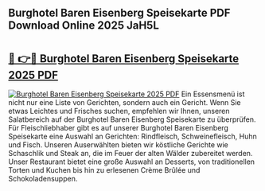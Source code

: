 ## Burghotel Baren Eisenberg Speisekarte PDF Download Online 2025 JaH5L

# <h2><a href="http://gc8k3at.nevu.top/?p=Burghotel+Baren+Eisenberg+Speisekarte">🔗 👉🔴 Burghotel Baren Eisenberg Speisekarte 2025 PDF</a></h2>

[![Burghotel Baren Eisenberg Speisekarte 2025 PDF](https://i.imgur.com/dBaPXMq.png)](http://gc8k3at.nevu.top/?p=Burghotel+Baren+Eisenberg+Speisekarte)
Ein Essensmenü ist nicht nur eine Liste von Gerichten, sondern auch ein Gericht. Wenn Sie etwas Leichtes und Frisches suchen, empfehlen wir Ihnen, unseren Salatbereich auf der Burghotel Baren Eisenberg Speisekarte zu überprüfen. Für Fleischliebhaber gibt es auf unserer Burghotel Baren Eisenberg Speisekarte eine Auswahl an Gerichten: Rindfleisch, Schweinefleisch, Huhn und Fisch. Unseren Auserwählten bieten wir köstliche Gerichte wie Schaschlik und Steak an, die im Feuer der alten Wälder zubereitet werden. Unser Restaurant bietet eine große Auswahl an Desserts, von traditionellen Torten und Kuchen bis hin zu erlesenen Crème Brûlée und Schokoladensuppen.
